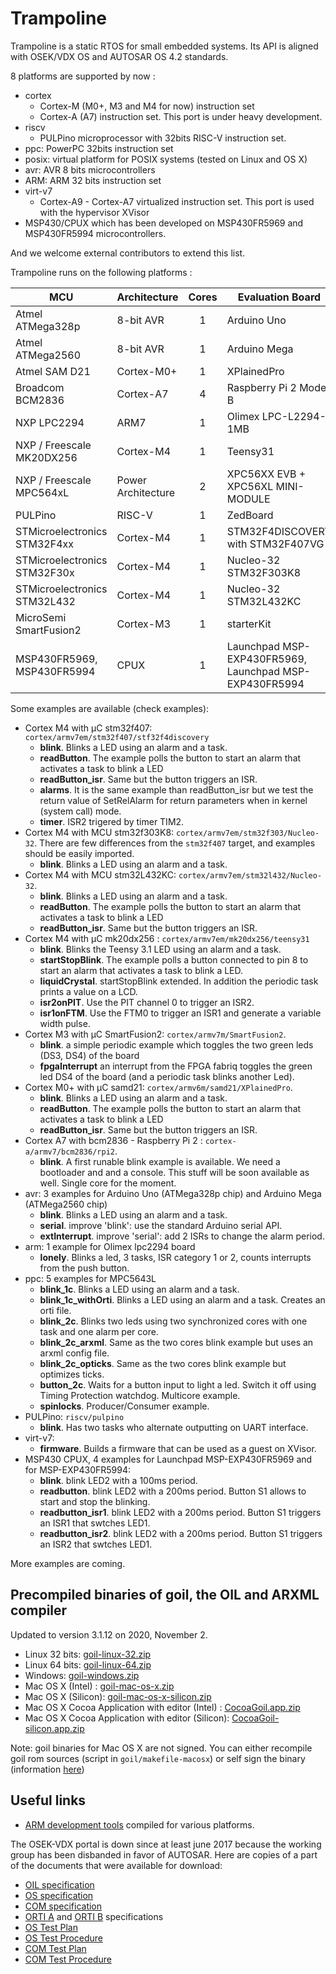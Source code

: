 # Trampoline

Trampoline is a static RTOS for small embedded systems.
Its API is aligned with OSEK/VDX OS and AUTOSAR OS 4.2 standards.

8 platforms are supported by now :

* cortex
  * Cortex-M (M0+, M3 and M4 for now) instruction set
  * Cortex-A (A7) instruction set. This port is under heavy development.
* riscv
  * PULPino microprocessor with 32bits RISC-V instruction set.
* ppc: PowerPC 32bits instruction set
* posix: virtual platform for POSIX systems (tested on Linux and OS X)
* avr: AVR 8 bits microcontrollers
* ARM: ARM 32 bits instruction set
* virt-v7
  * Cortex-A9 - Cortex-A7 virtualized instruction set. This port is used with the hypervisor XVisor
* MSP430/CPUX which has been developed on MSP430FR5969 and MSP430FR5994 microcontrollers.

And we welcome external contributors to extend this list.

Trampoline runs on the following platforms :

| MCU                          | Architecture       | Cores | Evaluation Board                  |
|------------------------------|--------------------|:-----:|-----------------------------------|
| Atmel ATMega328p             | 8-bit AVR          | 1     | Arduino Uno                       |
| Atmel ATMega2560             | 8-bit AVR          | 1     | Arduino Mega                      |
| Atmel SAM D21                | Cortex-M0+         | 1     | XPlainedPro                       |
| Broadcom BCM2836             | Cortex-A7          | 4     | Raspberry Pi 2 Model B            |
| NXP LPC2294                  | ARM7               | 1     | Olimex LPC-L2294-1MB              |
| NXP / Freescale MK20DX256    | Cortex-M4          | 1     | Teensy31                          |
| NXP / Freescale MPC564xL     | Power Architecture | 2     | XPC56XX EVB + XPC56XL MINI-MODULE |
| PULPino                      | RISC-V             | 1     | ZedBoard                          |
| STMicroelectronics STM32F4xx | Cortex-M4          | 1     | STM32F4DISCOVERY with STM32F407VG |
| STMicroelectronics STM32F30x | Cortex-M4          | 1     | Nucleo-32 STM32F303K8             |
| STMicroelectronics STM32L432 | Cortex-M4          | 1     | Nucleo-32 STM32L432KC             |
| MicroSemi SmartFusion2       | Cortex-M3          | 1     | starterKit                        |
| MSP430FR5969, MSP430FR5994   | CPUX               | 1     | Launchpad MSP-EXP430FR5969, Launchpad MSP-EXP430FR5994                       |

Some examples are available (check examples):

* Cortex M4 with µC stm32f407: `cortex/armv7em/stm32f407/stf32f4discovery`
  * **blink**. Blinks a LED using an alarm and a task.
  * **readButton**. The example polls the button to start an alarm that activates a task to blink a LED
  * **readButton_isr**. Same but the button triggers an ISR.
  * **alarms**. It is the same example than readButton_isr but we test the return value of SetRelAlarm for return parameters when in kernel (system call) mode.
  * **timer**. ISR2 trigered by timer TIM2.
* Cortex M4 with MCU stm32f303K8: `cortex/armv7em/stm32f303/Nucleo-32`. There are few differences from the `stm32f407` target, and examples should be easily imported.
  * **blink**. Blinks a LED using an alarm and a task.
* Cortex M4 with MCU stm32L432KC: `cortex/armv7em/stm32l432/Nucleo-32`.
  * **blink**. Blinks a LED using an alarm and a task.
  * **readButton**. The example polls the button to start an alarm that activates a task to blink a LED
  * **readButton_isr**. Same but the button triggers an ISR.
* Cortex M4 with µC mk20dx256 : `cortex/armv7em/mk20dx256/teensy31`
  * **blink**. Blinks the Teensy 3.1 LED using an alarm and a task.
  * **startStopBlink**. The example polls a button connected to pin 8 to start an alarm that activates a task to blink a LED.
  * **liquidCrystal**. startStopBlink extended. In addition the periodic task prints a value on a LCD.
  * **isr2onPIT**. Use the PIT channel 0 to trigger an ISR2.
  * **isr1onFTM**. Use the FTM0 to trigger an ISR1 and generate a variable width pulse.
* Cortex M3 with µC SmartFusion2: `cortex/armv7m/SmartFusion2`.
  * **blink**. a simple periodic example which toggles the two green leds (DS3, DS4) of the board
  * **fpgaInterrupt** an interrupt from the FPGA fabriq toggles the green led DS4 of the board (and a periodic task blinks another Led).
* Cortex M0+ with µC samd21: `cortex/armv6m/samd21/XPlainedPro`.
  * **blink**. Blinks a LED using an alarm and a task.
  * **readButton**. The example polls the button to start an alarm that activates a task to blink a LED
  * **readButton_isr**. Same but the button triggers an ISR.
* Cortex A7 with bcm2836 - Raspberry Pi 2 : `cortex-a/armv7/bcm2836/rpi2`.
  * **blink**. A first runable blink example is available. We need a bootloader and and a console. This stuff will be soon available as well. Single core for the moment.
* avr: 3 examples for Arduino Uno (ATMega328p chip) and Arduino Mega (ATMega2560 chip)
  * **blink**. Blinks a LED using an alarm and a task.
  * **serial**. improve 'blink': use the standard Arduino serial API.
  * **extInterrupt**. improve 'serial': add 2 ISRs to change the alarm period.
* arm: 1 example for Olimex lpc2294 board
  * **lonely**. Blinks a led, 3 tasks, ISR category 1 or 2, counts interrupts from the push button.
* ppc: 5 examples for MPC5643L
  * **blink_1c**. Blinks a LED using an alarm and a task.
  * **blink_1c_withOrti**. Blinks a LED using an alarm and a task. Creates an orti file.
  * **blink_2c**. Blinks two leds using two synchronized cores with one task and one alarm per core.
  * **blink_2c_arxml**. Same as the two cores blink example but uses an arxml config file.
  * **blink_2c_opticks**. Same as the two cores blink example but optimizes ticks.
  * **button_2c**. Waits for a button input to light a led. Switch it off using Timing Protection watchdog. Multicore example.
  * **spinlocks**. Producer/Consumer example.
* PULPino: `riscv/pulpino`
  * **blink**. Has two tasks who alternate outputting on UART interface.
* virt-v7:
  * **firmware**. Builds a firmware that can be used as a guest on XVisor.
* MSP430 CPUX, 4 examples for Launchpad MSP-EXP430FR5969 and for MSP-EXP430FR5994:
  * **blink**. blink LED2 with a 100ms period.
  * **readbutton**. blink LED2 with a 200ms period. Button S1 allows to start and stop the blinking.
  * **readbutton_isr1**.  blink LED2 with a 200ms period. Button S1 triggers an ISR1 that swtches LED1.
  * **readbutton_isr2**.  blink LED2 with a 200ms period. Button S1 triggers an ISR2 that swtches LED1.

More examples are coming.

## Precompiled binaries of goil, the OIL and ARXML compiler

Updated to version 3.1.12 on 2020, November 2.


* Linux 32 bits: [goil-linux-32.zip](http://trampolinebin.rts-software.org/goil-linux-32.zip)
* Linux 64 bits: [goil-linux-64.zip](http://trampolinebin.rts-software.org/goil-linux-64.zip)
* Windows: [goil-windows.zip](http://trampolinebin.rts-software.org/goil-windows.zip)
* Mac OS X (Intel)  : [goil-mac-os-x.zip](http://trampolinebin.rts-software.org/goil-mac-os-x.zip)
* Mac OS X (Silicon): [goil-mac-os-x-silicon.zip](http://trampolinebin.rts-software.org/goil-mac-os-x-silicon.zip)
* Mac OS X Cocoa Application with editor (Intel)  : [CocoaGoil.app.zip](http://trampolinebin.rts-software.org/CocoaGoil.app.zip)
* Mac OS X Cocoa Application with editor (Silicon): [CocoaGoil-silicon.app.zip](http://trampolinebin.rts-software.org/CocoaGoil-silicon.app.zip)

Note: goil binaries for Mac OS X are not signed. You can either recompile goil rom sources (script in `goil/makefile-macosx`) or self sign the binary (information [here](https://stackoverflow.com/questions/58356844/what-are-the-ways-or-technologies-to-sign-an-executable-application-file-in-mac))

## Useful links

* [ARM development tools](https://developer.arm.com/tools-and-software/open-source-software/developer-tools/gnu-toolchain/gnu-rm) compiled for various platforms.

The OSEK-VDX portal is down since at least june 2017 because the working group has been disbanded in favor of AUTOSAR. Here are copies of a part of the documents that were available for download:

* [OIL specification](http://trampolinebin.rts-software.org/oil25.pdf)
* [OS specification](http://trampolinebin.rts-software.org/os223.pdf)
* [COM specification](http://trampolinebin.rts-software.org/OSEKCOM303.pdf)
* [ORTI A](http://trampolinebin.rts-software.org/orti-a-22.pdf) and [ORTI B](http://trampolinebin.rts-software.org/orti-b-22.pdf) specifications
* [OS Test Plan](http://trampolinebin.rts-software.org/ostestplan20.pdf)
* [OS Test Procedure](http://trampolinebin.rts-software.org/ostestproc20.pdf)
* [COM Test Plan](http://trampolinebin.rts-software.org/comtestplan20.pdf)
* [COM Test Procedure](http://trampolinebin.rts-software.org/comtestproc20.pdf)
